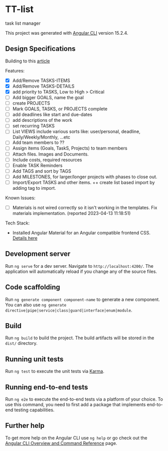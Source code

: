 # TT-list

task list manager

This project was generated with [Angular CLI](https://github.com/angular/angular-cli) version 15.2.4.

## Design Specifications

Building to this [article](https://www.projectmanager.com/guides/task-lists)

Features:

* [x] Add/Remove TASKS-ITEMS
* [x] Add/Remove TASKS-DETAILS
* [x] add priority to TASKS, Low to High > Critical
* [ ] Add bigger GOALS, name the goal
* [ ] create PROJECTS
* [ ] Mark GOALS, TASKS, or PROJECTS complete
* [ ] add deadlines like start and due-dates
* [ ] add descriptions of the work
* [ ] set recurring TASKS
* [ ] List VIEWS include various sorts like: user/personal, deadline, Daily/Weekly/Monthly, ...etc
* [ ] Add team members to ??
* [ ] Assign items (Goals, TaskS, Projects) to team members
* [ ] Attach files. Images and Documents.
* [ ] Include costs, required resources
* [ ] Enable TASK Reminders
* [ ] Add TAGS and sort by TAGS
* [ ] Add MILESTONES, for larger/longer projects with phases to close out.
* [ ] Import/Export TASKS and other items. ++ create list based import by adding tag to import.

Known Issues:

* [ ] Materials is not wired correctly so it isn't working in the templates. Fix materials implementation. (reported 2023-04-13 11:18:51)

Tech Stack:

* Installed Angular Material for an Angular compatible frontend CSS. [Details here](https://material.angular.io/guide/getting-started)

## Development server

Run `ng serve` for a dev server. Navigate to `http://localhost:4200/`. The application will automatically reload if you change any of the source files.

## Code scaffolding

Run `ng generate component component-name` to generate a new component. You can also use `ng generate directive|pipe|service|class|guard|interface|enum|module`.

## Build

Run `ng build` to build the project. The build artifacts will be stored in the `dist/` directory.

## Running unit tests

Run `ng test` to execute the unit tests via [Karma](https://karma-runner.github.io).

## Running end-to-end tests

Run `ng e2e` to execute the end-to-end tests via a platform of your choice. To use this command, you need to first add a package that implements end-to-end testing capabilities.

## Further help

To get more help on the Angular CLI use `ng help` or go check out the [Angular CLI Overview and Command Reference](https://angular.io/cli) page.
